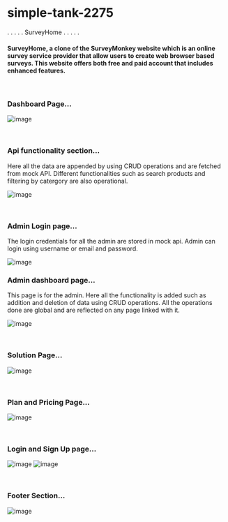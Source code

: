 # simple-tank-2275

. . . . . SurveyHome . . . . .

#### SurveyHome, a clone of the SurveyMonkey website which is an online survey service provider that allow users to create web browser based surveys. This website offers both free and paid account that includes enhanced features.

<br>

### Dashboard Page...

![image](https://user-images.githubusercontent.com/108060013/208284992-2eedb2c5-38c8-42f4-85be-d04ce9e82563.png)

<br>

### Api functionality section...

Here all the data are appended by using CRUD operations and are fetched from mock API.
Different functionalities such as search products and filtering by catergory are also operational.

![image](https://user-images.githubusercontent.com/108060013/208285029-5437e85e-7401-47b0-a3bd-8fb9ee253c3e.png)

<br>

### Admin Login page...

The login credentials for all the admin are stored in mock api. Admin can login using username or email and password. 

![image](https://user-images.githubusercontent.com/108060013/208288260-3e3f4ab1-8c1d-4b9f-a115-7948f6ad09bb.png)

### Admin dashboard page...

This page is for the admin. Here all the functionality is added such as addition and deletion of data using CRUD operations. All the operations done are global and are reflected on any page linked with it.

![image](https://user-images.githubusercontent.com/108060013/208288556-c2f2b6e8-52f2-42b6-8f44-4426842f9514.png)

<br>

### Solution Page...

![image](https://user-images.githubusercontent.com/108060013/208356323-579c41dc-cf7a-4baf-b06f-fa2f9eabf9a0.png)

<br>

### Plan and Pricing Page...

![image](https://user-images.githubusercontent.com/108060013/208356239-05754861-dcb7-4402-bee9-daa9cf132da5.png)

<br>

### Login and Sign Up page...

![image](https://user-images.githubusercontent.com/108060013/208356503-0449cf56-1541-4e4b-a65d-fb4aeadcbadb.png)
![image](https://user-images.githubusercontent.com/108060013/208356519-17264be3-ea0e-4339-9f69-f1f918f46997.png)

<br>

### Footer Section...

![image](https://user-images.githubusercontent.com/108060013/208355975-cf39a8b3-538c-4c2a-aba7-d2566449a772.png)
